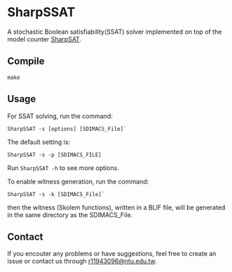 # SharpSSAT

A stochastic Boolean satisfiability(SSAT) solver implemented on top of the model counter 
[SharpSAT](https://github.com/marcthurley/sharpSAT).

## Compile
```
make
```


## Usage


For SSAT solving, run the command:
```
SharpSSAT -s [options] [SDIMACS_File]`
```

The default setting is: 
```
SharpSSAT -s -p [SDIMACS_FILE]
```

Run `SharpSSAT -h` to see more options.


To enable witness generation, run the command:
```
SharpSSAT -s -k [SDIMACS_File]`
```
then the witness (Skolem functions), written in a BLIF file, will be generated in the same directory as the SDIMACS_File.

## Contact
If you encouter any problems or have suggestions, feel free to create an issue or contact us through r11943096@ntu.edu.tw.


